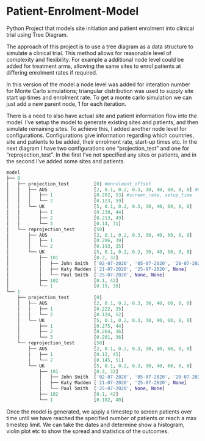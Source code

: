 # Patient-Enrolment-Model
Python Project that models site initiation and patient enrolment into clinical trial using Tree Diagram.

The approach of this project is to use a tree diagram as a data structure to simulate a clinical trial. This method allows for reasonable level of complexity and flexibility. For example a additional node level could be added for treatment arms, allowing the same sites to enrol patients at differing enrolment rates if required. 

In this version of the model a node level was added for interation number for Monte Carlo simulations; triangular distribution was used to supply site start up times and enrolment rate. To get a monte carlo simulation we can just add a new parent node, 1 for each iteration.

There is a need to also have actual site and patient information flow into the model. I’ve setup the model to generate existing sites and patients, and then simulate remaining sites. To achieve this, I added another node level for configurations. Configurations give information regarding which countries, site and patients to be added, their enrolment rate, start-up times etc. In the next diagram I have two configurations one “projection_test” and one for “reprojection_test”. In the first I’ve not specified any sites or patients, and in the second I’ve added some sites and patients. 
```python
model
├── 0
│   ├── projection_test         [0] #enrolment_offset
│   │   ├── AUS                 [2, 0.1, 0.2, 0.3, 30, 40, 60, 0, 0] #num_sites, screen_rate [low, med, high], setup_time [low, med, high], screen_fail_rate, drop_out_rate
│   │   │   ├── 1               [0.202, 53] #screen_rate, setup_time
│   │   │   └── 2               [0.123, 59]
│   │   └── UK                  [5, 0.1, 0.2, 0.3, 30, 40, 60, 0, 0]
│   │       ├── 1               [0.238, 44]
│   │       ├── 2               [0.213, 49]
│   │       └── 3               [0.14, 31]
│   └── reprojection_test       [50]
│       ├── AUS                 [2, 0.1, 0.2, 0.3, 30, 40, 60, 0, 0]
│       │   ├── 1               [0.206, 39]
│       │   └── 2               [0.193, 35]
│       └── UK                  [5, 0.1, 0.2, 0.3, 30, 40, 60, 0, 0]
│           ├── 101             [0.2, 32]
│           │   ├── John Smith  ['02-07-2020', '05-07-2020', '20-07-2020']
│           │   ├── Katy Madden ['21-07-2020', '25-07-2020', None]
│           │   └── Paul Smith  ['25-07-2020', None, None]
│           ├── 102             [0.1, 42]
│           └── 1               [0.19, 38]
└── 1
    ├── projection_test         [0]
    │   ├── AUS                 [2, 0.1, 0.2, 0.3, 30, 40, 60, 0, 0]
    │   │   ├── 1               [0.222, 35]
    │   │   └── 2               [0.124, 52]
    │   └── UK                  [5, 0.1, 0.2, 0.3, 30, 40, 60, 0, 0]
    │       ├── 1               [0.275, 44]
    │       ├── 2               [0.264, 36]
    │       └── 3               [0.201, 36]
    └── reprojection_test       [50]
        ├── AUS                 [2, 0.1, 0.2, 0.3, 30, 40, 60, 0, 0]
        │   ├── 1               [0.12, 45]
        │   └── 2               [0.145, 51]
        └── UK                  [5, 0.1, 0.2, 0.3, 30, 40, 60, 0, 0]
            ├── 101             [0.2, 32]
            │   ├── John Smith  ['02-07-2020', '05-07-2020', '20-07-2020']
            │   ├── Katy Madden ['21-07-2020', '25-07-2020', None]
            │   └── Paul Smith  ['25-07-2020', None, None]
            ├── 102             [0.1, 42]
            └── 1               [0.182, 40]
```
Once the model is generated, we apply a timestep to screen patients over time until we have reached the specified number of patients or reach a max timestep limit. We can take the dates and determine show a histogram, violin plot etc to show the spread and statistics of the outcomes. 
